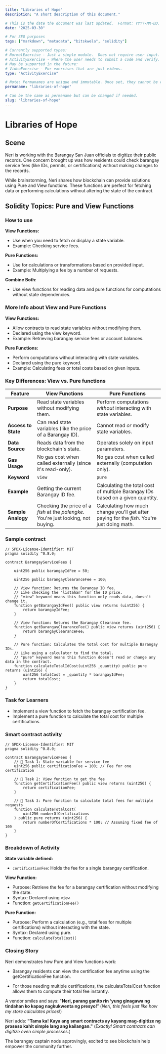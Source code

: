 ```yaml
---
title: "Libraries of Hope"
description: "A short description of this document."

# This is the date the document was last updated.  Format: YYYY-MM-DD.
date: "2025-03-30"

# For SEO purposes
tags: ["markdown", "metadata", "bitskwela", "solidity"]

# Currently supported types:
# NormalExercise - Just a simple module.  Does not require user input.
# ActivityExercise - Where the user needs to submit a code and verify.  As of now, no backend verification.
# May be supported in the future:
# VideoExercise - For exercises that are just videos.
type: "ActivityExercise"

# Note: Permanames are unique and immutable. Once set, they cannot be changed.  You may change the filename but not this.
permaname: "libraries-of-hope"

# Can be the same as permaname but can be changed if needed.
slug: "libraries-of-hope"
---
```


# Libraries of Hope

## Scene

Neri is working with the Barangay San Juan officials to digitize their public records. One concern brought up was how residents could check barangay service fees (like IDs, permits, or certifications) without making changes to the records.

While brainstorming, Neri shares how blockchain can provide solutions using Pure and View functions. These functions are perfect for fetching data or performing calculations without altering the state of the contract.

## Solidity Topics: Pure and View Functions

### How to use

**View Functions:**

- Use when you need to fetch or display a state variable.
- Example: Checking service fees.

**Pure Functions:**

- Use for calculations or transformations based on provided input.
- Example: Multiplying a fee by a number of requests.

**Combine Both:**

- Use view functions for reading data and pure functions for computations without state dependencies.

### More Info about View and Pure Functions

**View Functions:**

- Allow contracts to read state variables without modifying them.
- Declared using the view keyword.
- Example: Retrieving barangay service fees or account balances.

**Pure Functions:**

- Perform computations without interacting with state variables.
- Declared using the pure keyword.
- Example: Calculating fees or total costs based on given inputs.

### Key Differences: View vs. Pure functions

| Feature             | View Functions                                                                     | Pure Functions                                                                              |
| ------------------- | ---------------------------------------------------------------------------------- | ------------------------------------------------------------------------------------------- |
| **Purpose**         | Read state variables without modifying them.                                       | Perform computations _without_ interacting with state variables.                            |
| **Access to State** | Can read state variables (like the price of a Barangay ID).                        | Cannot read _or_ modify state variables.                                                    |
| **Data Source**     | Reads data from the blockchain's state.                                            | Operates solely on input parameters.                                                        |
| **Gas Usage**       | No gas cost when called externally (since it's read-only).                         | No gas cost when called externally (computation only).                                      |
| **Keyword**         | `view`                                                                             | `pure`                                                                                      |
| **Example**         | Getting the current Barangay ID fee.                                               | Calculating the total cost of multiple Barangay IDs based on a given quantity.              |
| **Sample Analogy**  | Checking the price of a _fish_ at the _palengke_. You're just looking, not buying. | Calculating how much change you'll get after paying for the _fish_. You're just doing math. |

### Sample contract

```solidity
// SPDX-License-Identifier: MIT
pragma solidity ^0.8.0;

contract BarangayServiceFees {

    uint256 public barangayIdFee = 50;

    uint256 public barangayClearanceFee = 100;

    // View function: Returns the Barangay ID fee.
    // Like checking the "listahan" for the ID price.
    // "view" keyword means this function only reads data, doesn't change it.
    function getBarangayIdFee() public view returns (uint256) {
        return barangayIdFee;
    }

    // View function: Returns the Barangay Clearance fee.
    function getBarangayClearanceFee() public view returns (uint256) {
        return barangayClearanceFee;
    }

    // Pure function: Calculates the total cost for multiple Barangay IDs.
    // Like using a calculator to find the total.
    // "pure" keyword means this function doesn't read or change any data in the contract.
    function calculateTotalIdCost(uint256 _quantity) public pure returns (uint256) {
        uint256 totalCost = _quantity * barangayIdFee;
        return totalCost;
    }
}
```

### Task for Learners

- Implement a view function to fetch the barangay certification fee.
- Implement a pure function to calculate the total cost for multiple certifications.

### Smart contract activity

```solidity
// SPDX-License-Identifier: MIT
pragma solidity ^0.8.0;

contract BarangayServiceFees {
    // 🚩 Task 1: State variable for service fee
    uint256 public certificationFee = 100; // Fee for one certification

    // 🚩 Task 2: View function to get the fee
    function getCertificationFee() public view returns (uint256) {
        return certificationFee;
    }

    // 🚩 Task 3: Pure function to calculate total fees for multiple requests
    function calculateTotalCost(
        uint256 numberOfCertifications
    ) public pure returns (uint256) {
        return numberOfCertifications * 100; // Assuming fixed fee of 100
    }
}
```

### Breakdown of Activity

**State variable defined:**

- `certificationFee`: Holds the fee for a single barangay certification.

**View Function:**

- Purpose: Retrieve the fee for a barangay certification without modifying the state.
- Syntax: Declared using `view`
- Function: `getCertificationFee()`

**Pure Function:**

- Purpose: Perform a calculation (e.g., total fees for multiple certifications) without interacting with the state.
- Syntax: Declared using pure.
- Function: `calculateTotalCost()`

### Closing Story

Neri demonstrates how Pure and View functions work:

- Barangay residents can view the certification fee anytime using the getCertificationFee function.

- For those needing multiple certifications, the calculateTotalCost function allows them to compute their total fee instantly.

A vendor smiles and says: "**Neri, parang ganito rin ‘yung ginagawa ng tindahan ko kapag nagkukwenta ng presyo!**”
(_Neri, this feels just like how my store calculates prices!_)

Neri adds:
**"Tama ka! Kaya ang smart contracts ay kayang mag-digitize ng proseso kahit simple lang ang kailangan."**
(_Exactly! Smart contracts can digitize even simple processes._)

The barangay captain nods approvingly, excited to see blockchain help empower the community further.
